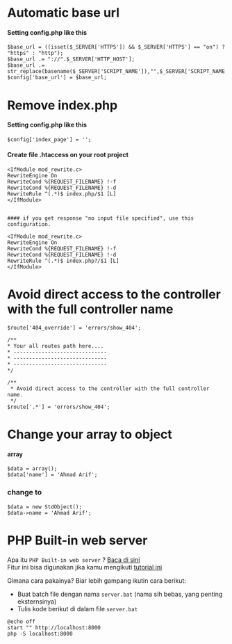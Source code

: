 # Automatic base url

#### Setting config.php like this ####
    $base_url = ((isset($_SERVER['HTTPS']) && $_SERVER['HTTPS'] == "on") ? "https" : "http");
    $base_url .= "://".$_SERVER['HTTP_HOST'];
    $base_url .= str_replace(basename($_SERVER['SCRIPT_NAME']),"",$_SERVER['SCRIPT_NAME']);
    $config['base_url'] = $base_url;

# Remove index.php

#### Setting config.php like this ####
    $config['index_page'] = '';

#### Create file .htaccess on your root project ####
    <IfModule mod_rewrite.c>
    RewriteEngine On
    RewriteCond %{REQUEST_FILENAME} !-f
    RewriteCond %{REQUEST_FILENAME} !-d
    RewriteRule ^(.*)$ index.php/$1 [L]
    </IfModule>
    
    
    #### if you get response "no input file specified", use this configuration.
    
    <IfModule mod_rewrite.c>
    RewriteEngine On
    RewriteCond %{REQUEST_FILENAME} !-f
    RewriteCond %{REQUEST_FILENAME} !-d
    RewriteRule ^(.*)$ index.php?/$1 [L]
    </IfModule>
    
    
# Avoid direct access to the controller with the full controller name
    $route['404_override'] = 'errors/show_404';

    /**
    * Your all routes path here....
    * ------------------------------
    * ------------------------------
    * ------------------------------
    */
    
    /**
     * Avoid direct access to the controller with the full controller name.
     */
    $route['.*'] = 'errors/show_404';


# Change your array to object

#### array
    $data = array();
    $data['name'] = 'Ahmad Arif';
    
### change to
    $data = new StdObject();
    $data->name = 'Ahmad Arif';
    
# PHP Built-in web server
Apa itu `PHP Built-in web server` ? [Baca di sini](http://php.net/manual/en/features.commandline.webserver.php)  
Fitur ini bisa digunakan jika kamu mengikuti [tutorial ini](#automatic-base-url)

Gimana cara pakainya? Biar lebih gampang ikutin cara berikut:
- Buat batch file dengan nama `server.bat` (nama sih bebas, yang penting eksternsinya)
- Tulis kode berikut di dalam file `server.bat`

```Batchfile
@echo off
start "" http://localhost:8000
php -S localhost:8000
```
